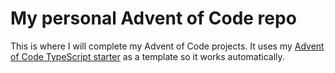 # My personal Advent of Code repo

This is where I will complete my Advent of Code projects.
It uses my [Advent of Code TypeScript starter](https://github.com/lia-07/advent-of-code-typescript-starter) as a template so it works automatically.
